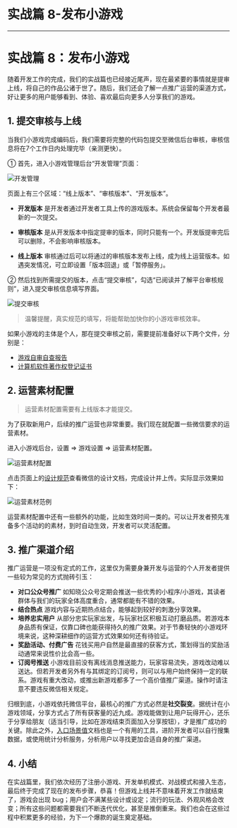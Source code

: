 
# 实战篇 8-发布小游戏
---

# 实战篇 8：发布小游戏

随着开发工作的完成，我们的实战篇也已经接近尾声，现在最紧要的事情就是提审上线，将自己的作品公诸于世了。随后，我们还会了解一点推广运营的渠道方式，好让更多的用户能够看到、体验、喜欢最后向更多人分享我们的游戏。

## 1\. 提交审核与上线

当我们小游戏完成编码后，我们需要将完整的代码包提交至微信后台审核，审核信息将在7个工作日内处理完毕（亲测更快）。

① 首先，进入小游戏管理后台“开发管理”页面：

![开发管理](https://p1-jj.byteimg.com/tos-cn-i-t2oaga2asx/gold-user-assets/2018/9/12/165ccff14f387d32~tplv-t2oaga2asx-image.image)

页面上有三个区域：“线上版本”、“审核版本”、“开发版本”。

- **开发版本** 是开发者通过开发者工具上传的游戏版本。系统会保留每个开发者最新的一次提交。

- **审核版本** 是从开发版本中指定提审的版本，同时只能有一个。开发版提审完后可以删除，不会影响审核版本。

- **线上版本** 审核通过后可以将通过的审核版本发布上线，成为线上运营版本。如遇突发情况，可立即设置「版本回退」或「暂停服务」。

② 然后找到所需提交的版本，点击“提交审核”，勾选“已阅读并了解平台审核规则”，进入提交审核信息填写界面。

![提交审核](https://p1-jj.byteimg.com/tos-cn-i-t2oaga2asx/gold-user-assets/2018/9/13/165d37026f9ff6a0~tplv-t2oaga2asx-image.image)

> 温馨提醒，真实规范的填写，将能帮助加快你的小游戏审核效率。

如果小游戏的主体是个人，那在提交审核之前，需要提前准备好以下两个文件，分别是：

- [游戏自审自查报告](https://res.wx.qq.com/wxopenres/zh_CN/htmledition/comm_htmledition/res/code/selfcheck3c405d.jpg)
- [计算机软件著作权登记证书](https://res.wx.qq.com/wxopenres/zh_CN/htmledition/comm_htmledition/res/code/computer_software3c405d.jpg)

## 2\. 运营素材配置

> 运营素材配置需要有上线版本才能提交。

为了获取新用户，后续的推广运营也非常重要。我们现在就配置一些微信要求的运营素材。

进入小游戏后台，设置 => 游戏设置 => 运营素材配置。

![运营素材配置](https://p1-jj.byteimg.com/tos-cn-i-t2oaga2asx/gold-user-assets/2018/9/12/165ccff14f494fc0~tplv-t2oaga2asx-image.image)

点击页面上的[设计规范](https://game.weixin.qq.com/cgi-bin/h5/static/minigame_setting/guide.html)查看微信的设计文档，完成设计并上传。实际显示效果如下：

![运营素材范例](https://p1-jj.byteimg.com/tos-cn-i-t2oaga2asx/gold-user-assets/2018/9/12/165ccff14f4e3946~tplv-t2oaga2asx-image.image)

运营素材配置中还有一些额外的功能，比如生效时间一类的。可以让开发者预先准备多个活动的的素材，到时自动生效，开发者可以灵活配置。

## 3\. 推广渠道介绍

推广运营是一项没有定式的工作，这里仅为需要身兼开发与运营的个人开发者提供一些较为常见的方式抛砖引玉：

- **对口公众号推广** 如知晓公众号定期会推送一些优秀的小程序/小游戏，其读者群体与我们的玩家全体高度重合，通常都能有不错的效果。
- **结合热点** 游戏内容与近期热点结合，能够起到较好的刺激分享效果。
- **培养忠实用户** 从部分忠实玩家出发，与玩家社区积极互动打磨品质。若游戏本身品质有保证，仅靠口碑也能获得持久的推广效果。对于节奏轻快的小游戏环境来说，这种深耕细作的运营方式效果如何还有待验证。
- **奖励活动、付费广告** 花钱买用户自然是最直接的获客方式，策划得当的奖励活动通常来说性价比会高一些。
- **订阅号推送** 小游戏目前没有离线消息推送能力，玩家容易流失，游戏改动难以送达。但若开发者另外有与其绑定的订阅号，则可以与用户始终保持一定的联系。游戏有重大改动，或推出新游戏都多了一个高价值推广渠道。操作时请注意不要违反微信相关规定。

归根到底，小游戏依托微信平台，最核心的推广方式必然是**社交裂变**。据统计在小游戏领域，分享方式占了所有获客量的近九成。游戏能做到让用户玩得开心，还乐于分享给朋友（适当引导，比如在游戏结束页面加入分享按钮），才是推广成功的关键。除此之外，[入口场景值](https://developers.weixin.qq.com/miniprogram/dev/framework/app-service/scene.html)文档也是一个有用的工具，进阶开发者可以自行搜集数据，或使用统计分析服务，分析用户以寻找更加合适自身的推广渠道。

## 4\. 小结

在实战篇里，我们依次经历了注册小游戏、开发单机模式、对战模式和接入生态，最后终于完成了现在的发布步骤，恭喜！但游戏上线并不意味着开发工作就结束了，游戏会出现 bug；用户会不满某些设计或设定；流行的玩法、外观风格会改变；所有这些问题都需要我们不断迭代优化，甚至是推倒重来。我们也会在这些过程中积累更多的经验，为下一个爆款的诞生奠定基础。
    